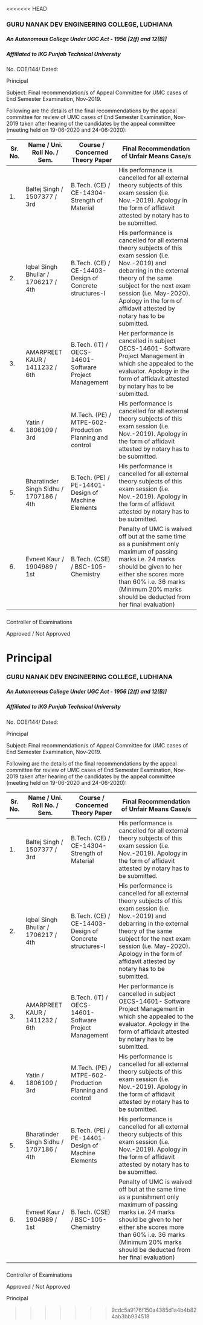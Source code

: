 <<<<<<< HEAD
### GURU NANAK DEV ENGINEERING COLLEGE, LUDHIANA

##### An Autonomous College Under UGC Act - 1956 [2(f) and 12(B)]

##### Affiliated to IKG Punjab Technical University

No. COE/144/           Dated: 

Principal



Subject:   Final recommendation/s of Appeal Committee for UMC cases of End Semester Examination, Nov-2019.



Following are the details of the final recommendations by the appeal committee for review of UMC cases of End Semester Examination, Nov-2019 taken after hearing of the candidates by the appeal committee (meeting held on 19-06-2020 and 24-06-2020):

| Sr. No. | Name / Uni. Roll No.   / Sem.             | Course / Concerned   Theory Paper                        | Final Recommendation   of Unfair Means Case/s                                                                                                                                                                                                                                          |
| ------- | ----------------------------------------- | -------------------------------------------------------- | -------------------------------------------------------------------------------------------------------------------------------------------------------------------------------------------------------------------------------------------------------------------------------------- |
| 1.      | Baltej Singh / 1507377 / 3rd              | B.Tech. (CE) / CE-14304- Strength of Material            | His performance is cancelled for all external theory subjects of   this exam session (i.e. Nov.-2019). Apology in the form of affidavit attested   by notary has to be submitted.                                                                                                      |
| 2.      | Iqbal Singh Bhullar / 1706217 / 4th       | B.Tech. (CE) / CE-14403- Design of Concrete structures-I | His performance is cancelled for all external theory subjects of   this exam session (i.e. Nov.-2019) and debarring in the external theory of   the same subject for the next exam session (i.e. May-2020). Apology in the   form of affidavit attested by notary has to be submitted. |
| 3.      | AMARPREET KAUR / 1411232   / 6th          | B.Tech. (IT) / OECS-14601- Software Project Management   | Her performance is cancelled in subject OECS-14601-   Software Project Management in which she appealed to the evaluator. Apology in the form of affidavit   attested by notary has to be submitted.                                                                                   |
| 4.      | Yatin / 1806109 / 3rd                     | M.Tech. (PE) / MTPE-602- Production Planning and control | His performance is cancelled for all external theory subjects of   this exam session (i.e. Nov.-2019). Apology in the form of affidavit attested   by notary has to be submitted.                                                                                                      |
| 5.      | Bharatinder Singh Sidhu / 1707186 /   4th | B.Tech. (PE) / PE-14401- Design of Machine Elements      | His performance is cancelled for all external theory subjects of   this exam session (i.e. Nov.-2019). Apology in the form of affidavit attested   by notary has to be submitted.                                                                                                      |
| 6.      | Evneet Kaur / 1904989 / 1st               | B.Tech. (CSE) / BSC-105- Chemistry                       | Penalty of UMC is waived off but at the same time as a   punishment only maximum of passing marks i.e. 24 marks should be given to her   either she scores more than 60% i.e. 36 marks (Minimum 20% marks should be   deducted from her final evaluation)                              |

### 

Controller of Examinations



Approved / Not Approved





Principal
=======
### GURU NANAK DEV ENGINEERING COLLEGE, LUDHIANA

##### An Autonomous College Under UGC Act - 1956 [2(f) and 12(B)]

##### Affiliated to IKG Punjab Technical University

No. COE/144/           Dated: 

Principal



Subject:   Final recommendation/s of Appeal Committee for UMC cases of End Semester Examination, Nov-2019.



Following are the details of the final recommendations by the appeal committee for review of UMC cases of End Semester Examination, Nov-2019 taken after hearing of the candidates by the appeal committee (meeting held on 19-06-2020 and 24-06-2020):

| Sr. No. | Name / Uni. Roll No.   / Sem.             | Course / Concerned   Theory Paper                        | Final Recommendation   of Unfair Means Case/s                                                                                                                                                                                                                                          |
| ------- | ----------------------------------------- | -------------------------------------------------------- | -------------------------------------------------------------------------------------------------------------------------------------------------------------------------------------------------------------------------------------------------------------------------------------- |
| 1.      | Baltej Singh / 1507377 / 3rd              | B.Tech. (CE) / CE-14304- Strength of Material            | His performance is cancelled for all external theory subjects of   this exam session (i.e. Nov.-2019). Apology in the form of affidavit attested   by notary has to be submitted.                                                                                                      |
| 2.      | Iqbal Singh Bhullar / 1706217 / 4th       | B.Tech. (CE) / CE-14403- Design of Concrete structures-I | His performance is cancelled for all external theory subjects of   this exam session (i.e. Nov.-2019) and debarring in the external theory of   the same subject for the next exam session (i.e. May-2020). Apology in the   form of affidavit attested by notary has to be submitted. |
| 3.      | AMARPREET KAUR / 1411232   / 6th          | B.Tech. (IT) / OECS-14601- Software Project Management   | Her performance is cancelled in subject OECS-14601-   Software Project Management in which she appealed to the evaluator. Apology in the form of affidavit   attested by notary has to be submitted.                                                                                   |
| 4.      | Yatin / 1806109 / 3rd                     | M.Tech. (PE) / MTPE-602- Production Planning and control | His performance is cancelled for all external theory subjects of   this exam session (i.e. Nov.-2019). Apology in the form of affidavit attested   by notary has to be submitted.                                                                                                      |
| 5.      | Bharatinder Singh Sidhu / 1707186 /   4th | B.Tech. (PE) / PE-14401- Design of Machine Elements      | His performance is cancelled for all external theory subjects of   this exam session (i.e. Nov.-2019). Apology in the form of affidavit attested   by notary has to be submitted.                                                                                                      |
| 6.      | Evneet Kaur / 1904989 / 1st               | B.Tech. (CSE) / BSC-105- Chemistry                       | Penalty of UMC is waived off but at the same time as a   punishment only maximum of passing marks i.e. 24 marks should be given to her   either she scores more than 60% i.e. 36 marks (Minimum 20% marks should be   deducted from her final evaluation)                              |

### 

Controller of Examinations



Approved / Not Approved





Principal
>>>>>>> 9cdc5a9176f150a4385d1a4b4b824ab3bb934518
